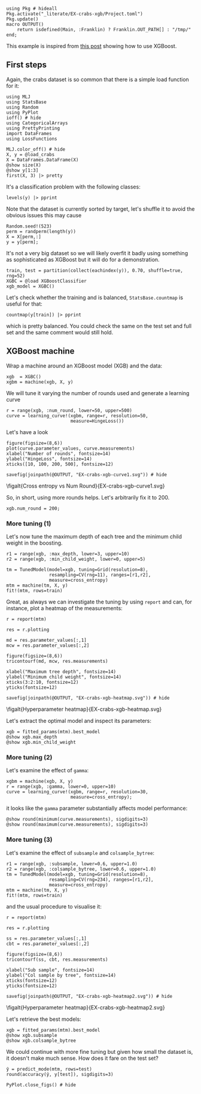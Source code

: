 <!--This file was generated, do not modify it.-->
```julia:ex1
using Pkg # hideall
Pkg.activate("_literate/EX-crabs-xgb/Project.toml")
Pkg.update()
macro OUTPUT()
    return isdefined(Main, :Franklin) ? Franklin.OUT_PATH[] : "/tmp/"
end;
```

This example is inspired from [this post](https://www.analyticsvidhya.com/blog/2016/03/complete-guide-parameter-tuning-xgboost-with-codes-python/) showing how to use XGBoost.

## First steps

Again, the crabs dataset is so common that there is a  simple load function for it:

```julia:ex2
using MLJ
using StatsBase
using Random
using PyPlot
ioff() # hide
using CategoricalArrays
using PrettyPrinting
import DataFrames
using LossFunctions

MLJ.color_off() # hide
X, y = @load_crabs
X = DataFrames.DataFrame(X)
@show size(X)
@show y[1:3]
first(X, 3) |> pretty
```

It's a classification problem with the following classes:

```julia:ex3
levels(y) |> pprint
```

Note that the dataset is currently sorted by target, let's shuffle it to avoid the obvious issues this may cause

```julia:ex4
Random.seed!(523)
perm = randperm(length(y))
X = X[perm,:]
y = y[perm];
```

It's not a very big dataset so we will likely overfit it badly using something as sophisticated as XGBoost but it will do for a demonstration.

```julia:ex5
train, test = partition(collect(eachindex(y)), 0.70, shuffle=true, rng=52)
XGBC = @load XGBoostClassifier
xgb_model = XGBC()
```

Let's check whether the training and  is balanced, `StatsBase.countmap` is useful for that:

```julia:ex6
countmap(y[train]) |> pprint
```

which is pretty balanced. You could check the same on the test set and full set and the same comment would still hold.

## XGBoost machine

Wrap a machine around an XGBoost model (XGB) and the data:

```julia:ex7
xgb  = XGBC()
xgbm = machine(xgb, X, y)
```

We will tune it varying the number of rounds used and generate a learning curve

```julia:ex8
r = range(xgb, :num_round, lower=50, upper=500)
curve = learning_curve!(xgbm, range=r, resolution=50,
                        measure=HingeLoss())
```

Let's have a look

```julia:ex9
figure(figsize=(8,6))
plot(curve.parameter_values, curve.measurements)
xlabel("Number of rounds", fontsize=14)
ylabel("HingeLoss", fontsize=14)
xticks([10, 100, 200, 500], fontsize=12)

savefig(joinpath(@OUTPUT, "EX-crabs-xgb-curve1.svg")) # hide
```

\figalt{Cross entropy vs Num Round}{EX-crabs-xgb-curve1.svg}

So, in short, using more rounds helps. Let's arbitrarily fix it to 200.

```julia:ex10
xgb.num_round = 200;
```

### More tuning (1)

Let's now tune the maximum depth of each tree and the minimum child weight in the boosting.

```julia:ex11
r1 = range(xgb, :max_depth, lower=3, upper=10)
r2 = range(xgb, :min_child_weight, lower=0, upper=5)

tm = TunedModel(model=xgb, tuning=Grid(resolution=8),
                resampling=CV(rng=11), ranges=[r1,r2],
                measure=cross_entropy)
mtm = machine(tm, X, y)
fit!(mtm, rows=train)
```

Great, as always we can investigate the tuning by using `report` and can, for instance, plot a heatmap of the measurements:

```julia:ex12
r = report(mtm)

res = r.plotting

md = res.parameter_values[:,1]
mcw = res.parameter_values[:,2]

figure(figsize=(8,6))
tricontourf(md, mcw, res.measurements)

xlabel("Maximum tree depth", fontsize=14)
ylabel("Minimum child weight", fontsize=14)
xticks(3:2:10, fontsize=12)
yticks(fontsize=12)

savefig(joinpath(@OUTPUT, "EX-crabs-xgb-heatmap.svg")) # hide
```

\figalt{Hyperparameter heatmap}{EX-crabs-xgb-heatmap.svg}

Let's extract the optimal model and inspect its parameters:

```julia:ex13
xgb = fitted_params(mtm).best_model
@show xgb.max_depth
@show xgb.min_child_weight
```

### More tuning (2)

Let's examine the effect of `gamma`:

```julia:ex14
xgbm = machine(xgb, X, y)
r = range(xgb, :gamma, lower=0, upper=10)
curve = learning_curve!(xgbm, range=r, resolution=30,
                        measure=cross_entropy);
```

it looks like the `gamma` parameter substantially affects model performance:

```julia:ex15
@show round(minimum(curve.measurements), sigdigits=3)
@show round(maximum(curve.measurements), sigdigits=3)
```

### More tuning (3)

Let's examine the effect of `subsample` and `colsample_bytree`:

```julia:ex16
r1 = range(xgb, :subsample, lower=0.6, upper=1.0)
r2 = range(xgb, :colsample_bytree, lower=0.6, upper=1.0)
tm = TunedModel(model=xgb, tuning=Grid(resolution=8),
                resampling=CV(rng=234), ranges=[r1,r2],
                measure=cross_entropy)
mtm = machine(tm, X, y)
fit!(mtm, rows=train)
```

and the usual procedure to visualise it:

```julia:ex17
r = report(mtm)

res = r.plotting

ss = res.parameter_values[:,1]
cbt = res.parameter_values[:,2]

figure(figsize=(8,6))
tricontourf(ss, cbt, res.measurements)

xlabel("Sub sample", fontsize=14)
ylabel("Col sample by tree", fontsize=14)
xticks(fontsize=12)
yticks(fontsize=12)

savefig(joinpath(@OUTPUT, "EX-crabs-xgb-heatmap2.svg")) # hide
```

\figalt{Hyperparameter heatmap}{EX-crabs-xgb-heatmap2.svg}

Let's retrieve the best models:

```julia:ex18
xgb = fitted_params(mtm).best_model
@show xgb.subsample
@show xgb.colsample_bytree
```

We could continue with more fine tuning but given how small the dataset is, it doesn't make much sense.
How does it fare on the test set?

```julia:ex19
ŷ = predict_mode(mtm, rows=test)
round(accuracy(ŷ, y[test]), sigdigits=3)

PyPlot.close_figs() # hide
```

